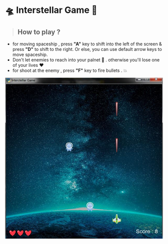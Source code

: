 
# :flying_saucer:  **Interstellar Game**  :rocket:

> ##  How to play ?

+ for moving spaceship , press **"A"** key to shift into the left of the screen & press **"D"** to shift to the right. Or else, you can use default arrow keys to move spaceship.
+ Don't let enemies to reach into your palnet :space_invader: . otherwise you'll lose one of your lives :heart:
+ for shoot at the enemy , press **"F"** key to fire bullets . :boom:

![This is an image](https://github.com/kiana-jahanshid/pylearn/blob/master/Assignment_14/GameScreenShot.JPG)



